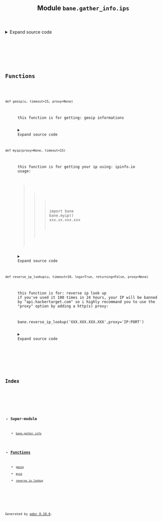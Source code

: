 <body>
<main>
<article id="content">
<header>
<h1 class="title">Module <code>bane.gather_info.ips</code></h1>
</header>
<section id="section-intro">
<details class="source">
<summary>
<span>Expand source code</span>
</summary>
<pre><code class="python">from bane.gather_info.utils import *


def myip(proxy=None, timeout=15):
    &#34;&#34;&#34;
    this function is for getting your ip using: ipinfo.io
    usage:
    &gt;&gt;&gt;import bane
    &gt;&gt;&gt;bane.myip()
    xxx.xx.xxx.xxx&#34;&#34;&#34;
    try:
        return requests.Session().get(
            &#34;http://ipinfo.io/ip&#34;,
            headers={&#34;User-Agent&#34;: random.choice(ua)},
            proxies=proxy,
            timeout=timeout,
        ).text.strip()
    except:
        pass
    return &#34;&#34;



def geoip(u, timeout=15, proxy=None):
    &#34;&#34;&#34;
    this function is for getting: geoip informations
    &#34;&#34;&#34;
    try:
        r = requests.Session().get(
            &#34;https://geoip-db.com/jsonp/&#34; + u,
            headers={&#34;User-Agent&#34;: random.choice(ua)},
            proxies=proxy,
            timeout=timeout,
        ).text
        return json.loads(r.split(&#34;(&#34;)[1].split(&#34;)&#34;)[0])
    except:
        pass
    return {}


def reverse_ip_lookup(u, timeout=10, logs=True, returning=False, proxy=None):
    &#34;&#34;&#34;
    this function is for: reverse ip look up
    if you&#39;ve used it 100 times in 24 hours, your IP will be banned by &#34;api.hackertarget.com&#34; so i highly recommand you to use the &#34;proxy&#34; option by adding a http(s) proxy:

    bane.reverse_ip_lookup(&#39;XXX.XXX.XXX.XXX&#39;,proxy=&#39;IP:PORT&#39;)

    &#34;&#34;&#34;
    try:
        r = requests.Session().get(
            &#34;https://api.hackertarget.com/reverseiplookup/?q=&#34; + u,
            headers={&#34;User-Agent&#34;: random.choice(ua)},
            proxies=proxy,
            timeout=timeout,
        ).text
        return r.split(&#34;\n&#34;)
    except Exception as ex:
        pass
    return []</code></pre>
</details>
</section>
<section>
</section>
<section>
</section>
<section>
<h2 class="section-title" id="header-functions">Functions</h2>
<dl>
<dt id="bane.gather_info.ips.geoip"><code class="name flex">
<span>def <span class="ident">geoip</span></span>(<span>u, timeout=15, proxy=None)</span>
</code></dt>
<dd>
<div class="desc"><p>this function is for getting: geoip informations</p></div>
<details class="source">
<summary>
<span>Expand source code</span>
</summary>
<pre><code class="python">def geoip(u, timeout=15, proxy=None):
    &#34;&#34;&#34;
    this function is for getting: geoip informations
    &#34;&#34;&#34;
    try:
        r = requests.Session().get(
            &#34;https://geoip-db.com/jsonp/&#34; + u,
            headers={&#34;User-Agent&#34;: random.choice(ua)},
            proxies=proxy,
            timeout=timeout,
        ).text
        return json.loads(r.split(&#34;(&#34;)[1].split(&#34;)&#34;)[0])
    except:
        pass
    return {}</code></pre>
</details>
</dd>
<dt id="bane.gather_info.ips.myip"><code class="name flex">
<span>def <span class="ident">myip</span></span>(<span>proxy=None, timeout=15)</span>
</code></dt>
<dd>
<div class="desc"><p>this function is for getting your ip using: ipinfo.io
usage:</p>
<blockquote>
<blockquote>
<blockquote>
<p>import bane
bane.myip()
xxx.xx.xxx.xxx</p>
</blockquote>
</blockquote>
</blockquote></div>
<details class="source">
<summary>
<span>Expand source code</span>
</summary>
<pre><code class="python">def myip(proxy=None, timeout=15):
    &#34;&#34;&#34;
    this function is for getting your ip using: ipinfo.io
    usage:
    &gt;&gt;&gt;import bane
    &gt;&gt;&gt;bane.myip()
    xxx.xx.xxx.xxx&#34;&#34;&#34;
    try:
        return requests.Session().get(
            &#34;http://ipinfo.io/ip&#34;,
            headers={&#34;User-Agent&#34;: random.choice(ua)},
            proxies=proxy,
            timeout=timeout,
        ).text.strip()
    except:
        pass
    return &#34;&#34;</code></pre>
</details>
</dd>
<dt id="bane.gather_info.ips.reverse_ip_lookup"><code class="name flex">
<span>def <span class="ident">reverse_ip_lookup</span></span>(<span>u, timeout=10, logs=True, returning=False, proxy=None)</span>
</code></dt>
<dd>
<div class="desc"><p>this function is for: reverse ip look up
if you've used it 100 times in 24 hours, your IP will be banned by "api.hackertarget.com" so i highly recommand you to use the "proxy" option by adding a http(s) proxy:</p>
<p>bane.reverse_ip_lookup('XXX.XXX.XXX.XXX',proxy='IP:PORT')</p></div>
<details class="source">
<summary>
<span>Expand source code</span>
</summary>
<pre><code class="python">def reverse_ip_lookup(u, timeout=10, logs=True, returning=False, proxy=None):
    &#34;&#34;&#34;
    this function is for: reverse ip look up
    if you&#39;ve used it 100 times in 24 hours, your IP will be banned by &#34;api.hackertarget.com&#34; so i highly recommand you to use the &#34;proxy&#34; option by adding a http(s) proxy:

    bane.reverse_ip_lookup(&#39;XXX.XXX.XXX.XXX&#39;,proxy=&#39;IP:PORT&#39;)

    &#34;&#34;&#34;
    try:
        r = requests.Session().get(
            &#34;https://api.hackertarget.com/reverseiplookup/?q=&#34; + u,
            headers={&#34;User-Agent&#34;: random.choice(ua)},
            proxies=proxy,
            timeout=timeout,
        ).text
        return r.split(&#34;\n&#34;)
    except Exception as ex:
        pass
    return []</code></pre>
</details>
</dd>
</dl>
</section>
<section>
</section>
</article>
<nav id="sidebar">
<h1>Index</h1>
<div class="toc">
<ul></ul>
</div>
<ul id="index">
<li><h3>Super-module</h3>
<ul>
<li><code><a title="bane.gather_info" href="index.md">bane.gather_info</a></code></li>
</ul>
</li>
<li><h3><a href="#header-functions">Functions</a></h3>
<ul class="">
<li><code><a title="bane.gather_info.ips.geoip" href="#bane.gather_info.ips.geoip">geoip</a></code></li>
<li><code><a title="bane.gather_info.ips.myip" href="#bane.gather_info.ips.myip">myip</a></code></li>
<li><code><a title="bane.gather_info.ips.reverse_ip_lookup" href="#bane.gather_info.ips.reverse_ip_lookup">reverse_ip_lookup</a></code></li>
</ul>
</li>
</ul>
</nav>
</main>
<footer id="footer">
<p>Generated by <a href="https://pdoc3.github.io/pdoc" title="pdoc: Python API documentation generator"><cite>pdoc</cite> 0.10.0</a>.</p>
</footer>
</body>
</html>